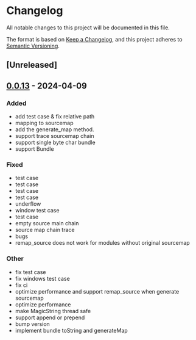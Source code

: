# Changelog
All notable changes to this project will be documented in this file.

The format is based on [Keep a Changelog](https://keepachangelog.com/en/1.0.0/),
and this project adheres to [Semantic Versioning](https://semver.org/spec/v2.0.0.html).

## [Unreleased]

## [0.0.13](https://github.com/farm-fe/enhanced-magic-string/compare/enhanced-magic-string-v0.0.12...enhanced-magic-string-v0.0.13) - 2024-04-09

### Added
- add test case & fix relative path
- mapping to sourcemap
- add the generate_map method.
- support trace sourcemap chain
- support single byte char bundle
- support Bundle

### Fixed
- test case
- test case
- test case
- test case
- underflow
- window test case
- test case
- empty source main chain
- source map chain trace
- bugs
- remap_source does not work for modules without original sourcemap

### Other
- fix test case
- fix windows test case
- fix ci
- optimize performance and support remap_source when generate sourcemap
- optimize performance
- make MagicString thread safe
- support append or prepend
- bump version
- implement bundle toString and generateMap
